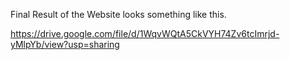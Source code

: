 
Final Result of the Website looks something like this. 

https://drive.google.com/file/d/1WqvWQtA5CkVYH74Zv6tcImrjd-yMlpYb/view?usp=sharing
